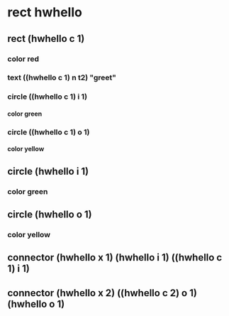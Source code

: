 # rect hwhello
## rect (hwhello c 1)
### color red
### text ((hwhello c 1) n t2) "greet"
### circle ((hwhello c 1) i 1)
#### color green
### circle ((hwhello c 1) o 1)
#### color yellow

## circle (hwhello i 1)
### color green

## circle (hwhello o 1)
### color yellow

## connector (hwhello x 1) (hwhello i 1) ((hwhello c 1) i 1)
## connector (hwhello x 2) ((hwhello c 2) o 1) (hwhello o 1)


